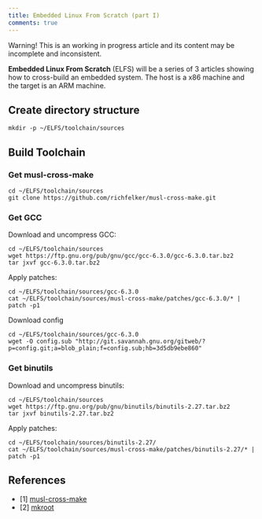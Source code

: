 ```yaml
---
title: Embedded Linux From Scratch (part I)
comments: true
---
```


<div class="alert">Warning! This is an working in progress article and its content may be incomplete and inconsistent.</div>

**Embedded Linux From Scratch** (ELFS) will be a series of 3 articles showing how to cross-build an embedded system. The host is a x86 machine and the target is an ARM machine.

## Create directory structure

```
mkdir -p ~/ELFS/toolchain/sources
```

## Build Toolchain

### Get musl-cross-make

```
cd ~/ELFS/toolchain/sources
git clone https://github.com/richfelker/musl-cross-make.git
```

### Get GCC

Download and uncompress GCC:

```
cd ~/ELFS/toolchain/sources
wget https://ftp.gnu.org/pub/gnu/gcc/gcc-6.3.0/gcc-6.3.0.tar.bz2
tar jxvf gcc-6.3.0.tar.bz2
```

Apply patches:

```
cd ~/ELFS/toolchain/sources/gcc-6.3.0
cat ~/ELFS/toolchain/sources/musl-cross-make/patches/gcc-6.3.0/* | patch -p1
```

Download config

```
cd ~/ELFS/toolchain/sources/gcc-6.3.0
wget -O config.sub "http://git.savannah.gnu.org/gitweb/?p=config.git;a=blob_plain;f=config.sub;hb=3d5db9ebe860"
```

### Get binutils

Download and uncompress binutils:

```
cd ~/ELFS/toolchain/sources
wget https://ftp.gnu.org/pub/gnu/binutils/binutils-2.27.tar.bz2
tar jxvf binutils-2.27.tar.bz2
```

Apply patches:

```
cd ~/ELFS/toolchain/sources/binutils-2.27/
cat ~/ELFS/toolchain/sources/musl-cross-make/patches/binutils-2.27/* | patch -p1
```

## References

* [1] [musl-cross-make](https://github.com/richfelker/musl-cross-make)
* [2] [mkroot](https://github.com/landley/mkroot)
